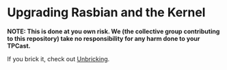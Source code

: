 # Upgrading Rasbian and the Kernel

**NOTE: This is done at you own risk. We (the collective group contributing to this repository) take no responsibility for any harm done to your TPCast.**

If you brick it, check out [Unbricking](UNBRICKING.md).
